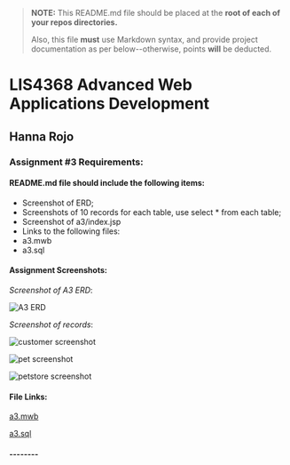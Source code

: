 > **NOTE:** This README.md file should be placed at the **root of each of your repos directories.**
>
>Also, this file **must** use Markdown syntax, and provide project documentation as per below--otherwise, points **will** be deducted.
>

# LIS4368 Advanced Web Applications Development

## Hanna Rojo

### Assignment #3 Requirements:

#### README.md file should include the following items:

- Screenshot of ERD;
- Screenshots of 10 records for each table, use select * from each table;
- Screenshot of a3/index.jsp
- Links to the following files:
- a3.mwb
- a3.sql

>

#### Assignment Screenshots:

*Screenshot of A3 ERD*:

![A3 ERD](https://bitbucket.org/hsr21a726/lis4368/src/master/A3/ERD.png)

*Screenshot of records*:

![customer screenshot](https://bitbucket.org/hsr21a726/lis4368/src/master/A3/customer.png)

![pet screenshot](https://bitbucket.org/hsr21a726/lis4368/src/master/A3/pet.png)

![petstore screenshot](https://bitbucket.org/hsr21a726/lis4368/src/master/A3/petstore.png)


#### File Links:

[a3.mwb](https://bitbucket.org/hsr21a726/lis4368/src/master/A3/a3.mwb)

[a3.sql](https://bitbucket.org/hsr21a726/lis4368/src/master/A3/a3.sql)

#### --------
